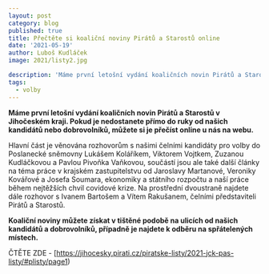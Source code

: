 ```yaml
---
layout: post
category: blog
published: true
title: Přečtěte si koaliční noviny Pirátů a Starostů online
date: '2021-05-19'
author: Luboš Kudláček
image: 2021/listy2.jpg

description: 'Máme první letošní vydání koaličních novin Pirátů a Starostů v Jihočeském kraji. Pokud je nedostanete přímo do ruky od našich kandidátů nebo dobrovolníků, můžete si je přečíst online u nás na webu.'
tags:
  - volby
---
```

**Máme první letošní vydání koaličních novin Pirátů a Starostů v Jihočeském kraji. Pokud je nedostanete přímo do ruky od našich kandidátů nebo
dobrovolníků, můžete si je přečíst online u nás na webu.**

Hlavní část je věnována rozhovorům s našimi čelními kandidáty pro volby do Poslanecké sněmovny Lukášem Koláříkem, Viktorem Vojtkem, Zuzanou Kudláčkovou a Pavlou Pivoňka Vaňkovou,
součástí jsou ale také další články na téma práce v krajském zastupitelstvu od Jaroslavy Martanové, Veroniky Kovářové a Josefa Soumara, ekonomiky a státního rozpočtu a naší práce během nejtěžších chvil covidové krize. Na prostřední dvoustraně najdete dále rozhovor s Ivanem Bartošem a Vítem Rakušanem, čelními představiteli Pirátů a Starostů.

**Koaliční noviny můžete získat v tištěné podobě na ulicích od našich kandidátů a dobrovolníků, případně je najdete k odběru na spřátelených místech.**

ČTĚTE ZDE - [https://jihocesky.pirati.cz/piratske-listy/2021-jck-pas-listy/#plisty/page1)
